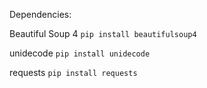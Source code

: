 Dependencies:

Beautiful Soup 4
`pip install beautifulsoup4`

unidecode
`pip install unidecode`

requests
`pip install requests`
